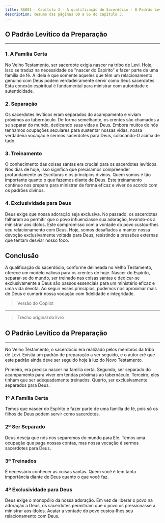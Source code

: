 ```yaml
---
title: SS001 - Capítulo 3 - A qualificação do Sacerdócio - O Padrão Levítico da Preparação
description: Resumo das páginas 60 a 66 do capítulo 3.
---
```


## O Padrão Levítico da Preparação
---

### 1. A Família Certa

   No Velho Testamento, ser sacerdote exigia nascer na tribo de Levi. Hoje, isso se traduz na necessidade de "nascer do Espírito" e fazer parte de uma família de fé. A ideia é que somente aqueles que têm um relacionamento genuíno com Deus podem verdadeiramente servir como Seus sacerdotes. Esta conexão espiritual é fundamental para ministrar com autoridade e autenticidade.

### 2. Separação

   Os sacerdotes levíticos eram separados do acampamento e viviam próximos ao tabernáculo. De forma semelhante, os crentes são chamados a se separar do mundo, dedicando suas vidas a Deus. Embora muitos de nós tenhamos ocupações seculares para sustentar nossas vidas, nossa verdadeira vocação é sermos sacerdotes para Deus, colocando-O acima de tudo.

### 3. Treinamento

   O conhecimento das coisas santas era crucial para os sacerdotes levíticos. Nos dias de hoje, isso significa que precisamos compreender profundamente as Escrituras e os princípios divinos. Quem somos é tão importante quanto o que fazemos diante de Deus. Este treinamento contínuo nos prepara para ministrar de forma eficaz e viver de acordo com os padrões divinos.

### 4. Exclusividade para Deus

   Deus exige que nossa adoração seja exclusiva. No passado, os sacerdotes falharam ao permitir que o povo influenciasse sua adoração, levando-os a ministrar aos ídolos. Este compromisso com a vontade do povo custou-lhes seu relacionamento com Deus. Hoje, somos desafiados a manter nossa devoção exclusivamente voltada para Deus, resistindo a pressões externas que tentam desviar nosso foco.

## Conclusão

A qualificação do sacerdócio, conforme delineada no Velho Testamento, oferece um modelo valioso para os crentes de hoje. Nascer do Espírito, separar-se do mundo, ser treinado nas coisas santas e dedicar-se exclusivamente a Deus são passos essenciais para um ministério eficaz e uma vida devota. Ao seguir esses princípios, podemos nos aproximar mais de Deus e cumprir nossa vocação com fidelidade e integridade.

> Versão do Copilot

---

> Trecho original do livro

## O Padrão Levítico da Preparação
---

No Velho Testamento, o sacerdócio era realizado pelos membros da tribo de Levi.
Existia um padrão de preparação a ser seguido, e o autor crê que este padrão ainda deve ser seguido hoje à luz do Novo Testamento.

Primeiro, era preciso nascer na família certa.
Segundo, ser separado do acampamento para viver em tendas próximas ao tabernáculo.
Terceiro, eles tinham que ser adequadamente treinados.
Quarto, ser exclusivamente separados para Deus.

### 1º A Família Certa

Temos que nascer do Espírito e fazer parte de uma família de fé, pois só os filhos de Deus podem servir como sacerdotes.

### 2º Ser Separado

Deus deseja que nós nos separemos do mundo para Ele.
Temos uma ocupação que paga nossas contas, mas nossa vocação é sermos sacerdotes para Deus.

### 3º Treinados

É necessário conhecer as coisas santas.
Quem você é tem tanta importância diante de Deus quanto o que você faz.

### 4º Exclusividade para Deus

Deus exige o monopólio da nossa adoração.
Em vez de liberar o povo na adoração a Deus, os sacerdotes permitiram que o povo os pressionasse a ministrar aos ídolos.
Acatar a vontade do povo custou-lhes seu relacionamento com Deus.